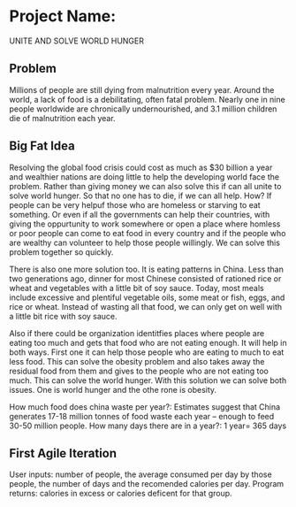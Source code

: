 # Project Name:
UNITE AND SOLVE WORLD HUNGER

## Problem
Millions of people are still dying from malnutrition every year. Around the world, a lack of food is a debilitating, often fatal problem. Nearly one in nine people worldwide are chronically undernourished, and 3.1 million children die of malnutrition each year.

## Big Fat Idea
Resolving the global food crisis could cost as much as $30 billion a year and wealthier nations are doing little to help the developing world face the problem. Rather than giving money we can also solve this if can all unite to solve world hunger. So that no one has to die, if we can all help. How? If people can be very helpuf those who are homeless or starving to eat something. Or even if all the governments can help their countries, with giving the oppurtunity to work somewhere or open a place where homless or poor people can come to eat food in every country and if the people who are wealthy can volunteer to help those people willingly. We can solve this problem together so quickly.  

There is  also one more solution too. It is eating patterns in China. Less than two generations ago, dinner for most Chinese consisted of rationed rice or wheat and vegetables with a little bit of soy sauce. Today, most meals include excessive and plentiful vegetable oils, some meat or fish, eggs, and rice or wheat. Instead of wasting all that food, we can only get on well with a little bit rice with soy sauce. 

Also if there could be organization identitfies places where people are eating too much and gets that food who are not eating enough. It will help in both ways. First one it can help those people who are eating to much to eat less food. This can solve the obesity problem and also takes away the residual food from them and gives to the people who are not eating too much. This can solve the world hunger. With this solution we can solve both issues. One is world hunger and the othe rone is obesity.  

How much food does china waste per year?: Estimates suggest that China generates 17-18 million tonnes of food waste each year – enough to feed 30-50 million people.
How many days there are in a year?: 1 year= 365 days 

## First Agile Iteration
User inputs: number of people, the average consumed per day by those people, the number of days and the recomended calories per day.
Program returns: calories in excess or calories deficent for that group. 

 

